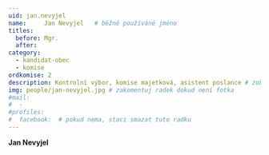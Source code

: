 ```yaml
---
uid: jan.nevyjel
name:     Jan Nevyjel  	# běžně používáné jméno
titles:
  before: Mgr.
  after:
category:
  - kandidat-obec
  - komise
ordkomise: 2
description: Kontrolní výbor, komise majetková, asistent poslance # zobrazuje se v lide
img: people/jan-nevyjel.jpg # zakomentuj radek dokud není fotka
#mail:
#  - 
#profiles:
#  facebook:  # pokud nema, staci smazat tuto radku
---
```


**Jan Nevyjel**

